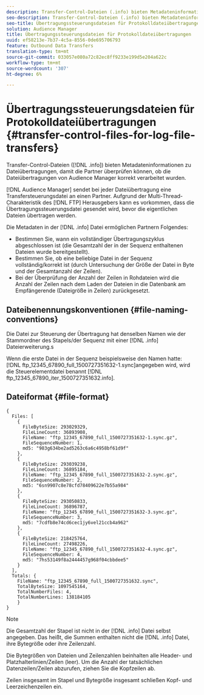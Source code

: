 ```yaml
---
description: Transfer-Control-Dateien (.info) bieten Metadateninformationen zu Dateiübertragungen, damit die Partner überprüfen können, ob die Dateiübertragungen von Audience Manager korrekt verarbeitet wurden.
seo-description: Transfer-Control-Dateien (.info) bieten Metadateninformationen zu Dateiübertragungen, damit die Partner überprüfen können, ob die Dateiübertragungen von Audience Manager korrekt verarbeitet wurden.
seo-title: Übertragungssteuerungsdateien für Protokolldateiübertragungen
solution: Audience Manager
title: Übertragungssteuerungsdateien für Protokolldateiübertragungen
uuid: ef58213e-7b37-4c5a-8556-0de695706793
feature: Outbound Data Transfers
translation-type: tm+mt
source-git-commit: 033057e080a72c82ec8ff9233e199d5e204a622c
workflow-type: tm+mt
source-wordcount: '307'
ht-degree: 6%

---
```



# Übertragungssteuerungsdateien für Protokolldateiübertragungen {#transfer-control-files-for-log-file-transfers}

Transfer-Control-Dateien ([!DNL .info]) bieten Metadateninformationen zu Dateiübertragungen, damit die Partner überprüfen können, ob die Dateiübertragungen von Audience Manager korrekt verarbeitet wurden.

[!DNL Audience Manager] sendet bei jeder Dateiübertragung eine Transfersteuerungsdatei an einen Partner. Aufgrund der Multi-Thread-Charakteristik des [!DNL FTP] Herausgebers kann es vorkommen, dass die Übertragungssteuerungsdatei gesendet wird, bevor die eigentlichen Dateien übertragen werden.

Die Metadaten in der [!DNL .info] Datei ermöglichen Partnern Folgendes:

* Bestimmen Sie, wann ein vollständiger Übertragungszyklus abgeschlossen ist (die Gesamtzahl der in der Sequenz enthaltenen Dateien wurde bereitgestellt).
* Bestimmen Sie, ob eine beliebige Datei in der Sequenz vollständig/korrekt ist (durch Untersuchung der Größe der Datei in Byte und der Gesamtanzahl der Zeilen).
* Bei der Überprüfung der Anzahl der Zeilen in Rohdateien wird die Anzahl der Zeilen nach dem Laden der Dateien in die Datenbank am Empfängerende (Dateigröße in Zeilen) zurückgesetzt.

## Dateibenennungskonventionen {#file-naming-conventions}

Die Datei zur Steuerung der Übertragung hat denselben Namen wie der Stammordner des Stapels/der Sequenz mit einer [!DNL .info] Dateierweiterung.s

Wenn die erste Datei in der Sequenz beispielsweise den Namen hatte: [!DNL ftp_12345_67890_full_1500727351632-1.sync]angegeben wird, wird die Steuerelementdatei benannt [!DNL ftp_12345_67890_iter_1500727351632.info].

## Dateiformat {#file-format}

```
{
  Files: [
    {
      FileByteSize: 293029329,
      FileLineCount: 36893908,
      FileName: "ftp_12345_67890_full_1500727351632-1.sync.gz",
      FileSequenceNumber: 1,
      md5: "983g634be2ad5263c6a6c4958bf61d9f"
    },
    {
      FileByteSize: 293039238,
      FileLineCount: 36895184,
      FileName: "ftp_12345_67890_full_1500727351632-2.sync.gz",
      FileSequenceNumber: 2,
      md5: "6sn9907c8e78cfd78409622e7b55a984"
    },
    {
      FileByteSize: 293050833,
      FileLineCount: 36896787,
      FileName: "ftp_12345_67890_full_1500727351632-3.sync.gz",
      FileSequenceNumber: 3,
      md5: "7cdfb8e74cd6cec1jy6vel21ccb4a962"
    },
    {
      FileByteSize: 218425764,
      FileLineCount: 27498226,
      FileName: "ftp_12345_67890_full_1500727351632-4.sync.gz",
      FileSequenceNumber: 4,
      md5: "7hs53149f8a2444457g968f04cbbdee5"
    }
  ],
  Totals: {
    FileName: "ftp_12345_67890_full_1500727351632.sync",
    TotalByteSize: 1097545164,
    TotalNumberFiles: 4,
    TotalNumberLines: 138184105
    }
}
```

>[!NOTE]
>
> Die Gesamtzahl der Stapel ist nicht in der [!DNL .info] Datei selbst angegeben. Das heißt, die Summen enthalten nicht die [!DNL .info] Datei, ihre Bytegröße oder ihre Zeilenzahl.
>
> Die Bytegrößen von Dateien und Zeilenzahlen beinhalten alle Header- und Platzhalterlinien/Zeilen (leer). Um die Anzahl der tatsächlichen Datenzeilen/Zeilen abzurufen, ziehen Sie die Kopfzeilen ab.
>
> Zeilen insgesamt im Stapel und Bytegröße insgesamt schließen Kopf- und Leerzeichenzeilen ein.